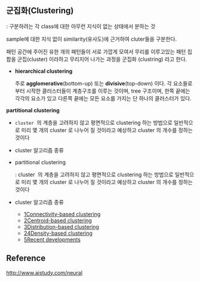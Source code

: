 ## **군집화(Clustering)** 

 : 구분하려는 각 class에 대한 아무런 지식이 없는 상태에서 분하는 것

sample에 대한 지식 없이 similarity(유사도)에 근거하여 cluter들을 구분한다.

패턴 공간에 주어진 유한 개의 패턴들이 서로 가깝게 모여서 무리를 이루고있는 패턴 집합을 군집(cluster) 이라하고 무리지어 나가는 과정을 군집화 (clustring) 라고 한다.

- **hierarchical clustering** 

  주로 **agglomerative**(bottom-up) 또는 **divisive**(top-down) 이다. 각 요소들로부터 시작한 클러스터들이 계층구조를 이루는 것이며, tree 구조이며, 한쪽 끝에는 각각의 요소가 있고 다른쪽 끝에는 모든 요소를 가지는 단 하나의 클러스터가 있다.


  

**partitional clustering**

* `cluster`  의 계층을 고려하지 않고 평면적으로 clustering 하는 방법으로 일반적으로 미리 몇 개의 cluster 로 나누어 질 것이라고 예상하고 cluster 의 개수를 정하는 것이다

* cluster 알고리즘 종류  

* partitional clustering

  : cluster  의 계층을 고려하지 않고 평면적으로 clustering 하는 방법으로 일반적으로 미리 몇 개의 cluster 로 나누어 질 것이라고 예상하고 cluster 의 개수를 정하는 것이다

* cluster 알고리즘 종류  

  * [1Connectivity-based clustering ](https://en.wikipedia.org/wiki/Cluster_analysis#Connectivity-based_clustering)
  * [2Centroid-based clustering](https://en.wikipedia.org/wiki/Cluster_analysis#Centroid-based_clustering)
  * [3Distribution-based clustering](https://en.wikipedia.org/wiki/Cluster_analysis#Distribution-based_clustering)
  * [24Density-based clustering](https://en.wikipedia.org/wiki/Cluster_analysis#Density-based_clustering)
  * [5Recent developments](https://en.wikipedia.org/wiki/Cluster_analysis#Recent_developments)
  

## Reference
http://www.aistudy.com/neural
